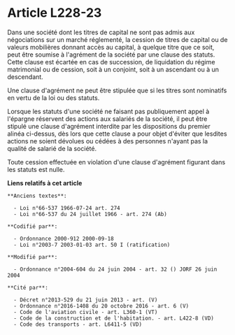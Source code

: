 # Article L228-23

Dans une société dont les titres de capital ne sont pas admis aux négociations sur un marché réglementé, la cession de titres
de capital ou de valeurs mobilières donnant accès au capital, à quelque titre que ce soit, peut être soumise à l'agrément de
la société par une clause des statuts. Cette clause est écartée en cas de succession, de liquidation du régime matrimonial ou
de cession, soit à un conjoint, soit à un ascendant ou à un descendant.

Une clause d'agrément ne peut être stipulée que si les titres sont nominatifs en vertu de la loi ou des statuts.

Lorsque les statuts d'une société ne faisant pas publiquement appel à l'épargne réservent des actions aux salariés de la
société, il peut être stipulé une clause d'agrément interdite par les dispositions du premier alinéa ci-dessus, dès lors que
cette clause a pour objet d'éviter que lesdites actions ne soient dévolues ou cédées à des personnes n'ayant pas la qualité
de salarié de la société.

Toute cession effectuée en violation d'une clause d'agrément figurant dans les statuts est nulle.

**Liens relatifs à cet article**

	**Anciens textes**:

	  - Loi n°66-537 1966-07-24 art. 274
	  - Loi n°66-537 du 24 juillet 1966 - art. 274 (Ab)

	**Codifié par**:

	  - Ordonnance 2000-912 2000-09-18
	  - Loi n°2003-7 2003-01-03 art. 50 I (ratification)

	**Modifié par**:

	  - Ordonnance n°2004-604 du 24 juin 2004 - art. 32 () JORF 26 juin 2004

	**Cité par**:

	  - Décret n°2013-529 du 21 juin 2013 - art. (V)
	  - Ordonnance n°2016-1408 du 20 octobre 2016 - art. 6 (V)
	  - Code de l'aviation civile - art. L360-1 (VT)
	  - Code de la construction et de l'habitation. - art. L422-8 (VD)
	  - Code des transports - art. L6411-5 (VD)
